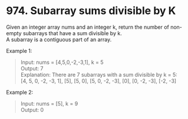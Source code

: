 # 974. Subarray sums divisible by K

Given an integer array nums and an integer k, return the number of non-empty subarrays that have a sum divisible by k.\
A subarray is a contiguous part of an array.

Example 1:

>Input: nums = [4,5,0,-2,-3,1], k = 5\
Output: 7\
Explanation: There are 7 subarrays with a sum divisible by k = 5:\
[4, 5, 0, -2, -3, 1], [5], [5, 0], [5, 0, -2, -3], [0], [0, -2, -3], [-2, -3]

Example 2:

>Input: nums = [5], k = 9\
Output: 0